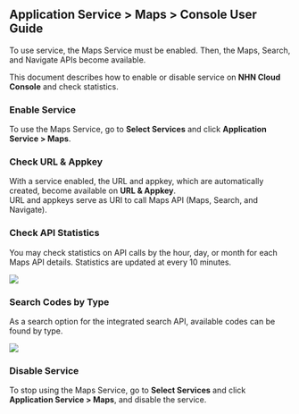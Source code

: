 ## Application Service > Maps > Console User Guide 

To use service, the Maps Service must be enabled. Then, the Maps, Search, and Navigate APIs become available. 

This document describes how to enable or disable service on **NHN Cloud Console** and check statistics. 

### Enable Service

To use the Maps Service, go to **Select Services** and click **Application Service > Maps**. 

### Check URL & Appkey 
With a service enabled, the URL and appkey, which are automatically created, become available on **URL & Appkey**. <br>
URL and appkeys serve as URI to call Maps API (Maps, Search, and Navigate). 

###  Check API Statistics 
You may check statistics on API calls by the hour, day, or month for each Maps API details. 
Statistics are updated at every 10 minutes. 

![](https://static.toastoven.net/prod_maps/maps-console-statistics.png)

### Search Codes by Type 
As a search option for the integrated search API, available codes can be found by type. 

![](https://static.toastoven.net/prod_maps/maps-console-typecode.png)

### Disable Service
To stop using the Maps Service, go to **Select Services** and click **Application Service > Maps**, and disable the service. 
